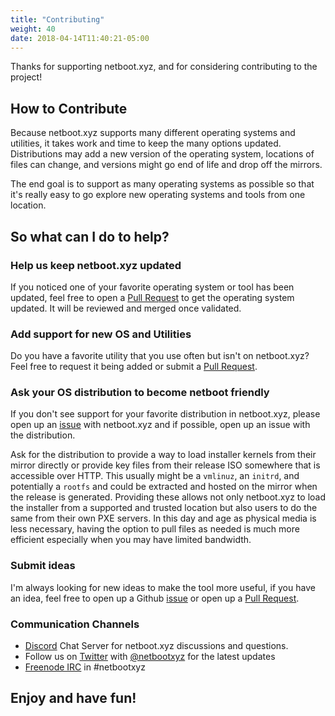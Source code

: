 ```yaml
---
title: "Contributing"
weight: 40
date: 2018-04-14T11:40:21-05:00
---
```


Thanks for supporting netboot.xyz, and for considering contributing to the
project!

## How to Contribute

Because netboot.xyz supports many different operating systems and utilities, it
takes work and time to keep the many options updated.  Distributions may add a
new version of the operating system, locations of files can change, and versions
might go end of life and drop off the mirrors.

The end goal is to support as many operating systems as possible so that it's
really easy to go explore new operating systems and tools from one location.

## So what can I do to help?

### Help us keep netboot.xyz updated

If you noticed one of your favorite operating system or tool has been updated,
feel free to open a [Pull Request] to get the operating system updated.  It
will be reviewed and merged once validated.

### Add support for new OS and Utilities

Do you have a favorite utility that you use often but isn't on netboot.xyz?
Feel free to request it being added or submit a [Pull Request].

### Ask your OS distribution to become netboot friendly

If you don't see support for your favorite distribution in netboot.xyz, please
open up an [issue] with netboot.xyz and if possible, open up an issue with the
distribution.

Ask for the distribution to provide a way to load installer kernels from
their mirror directly or provide key files from their release ISO somewhere that
is accessible over HTTP.  This usually might be a `vmlinuz`, an `initrd`, and
potentially a `rootfs` and could be extracted and hosted on the mirror when the
release is generated.  Providing these allows not only netboot.xyz to load the
installer from a supported and trusted location but also users to do the same
from their own PXE servers.  In this day and age as physical media is less
necessary, having the option to pull files as needed is much more efficient
especially when you may have limited bandwidth.

### Submit ideas

I'm always looking for new ideas to make the tool more useful, if you have an
idea, feel free to open up a Github [issue] or open up a [Pull Request].

### Communication Channels

* [Discord](https://discord.gg/C6dB6) Chat Server for netboot.xyz discussions and questions.
* Follow us on [Twitter](https://twitter.com/netbootxyz) with [@netbootxyz](https://twitter.com/netbootxyz)
  for the latest updates
* [Freenode IRC](http://webchat.freenode.net/?channels=%23netbootxyz&uio=d4) in #netbootxyz

## Enjoy and have fun!

[issue]: https://github.com/antonym/netboot.xyz/issues/new
[Pull Request]: https://github.com/antonym/netboot.xyz/pulls
